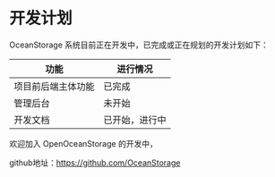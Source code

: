 # 开发计划

OceanStorage 系统目前正在开发中，已完成或正在规划的开发计划如下：

| 功能                                 | 进行情况         |
| -------------                       | --------         |
| 项目前后端主体功能                    | 已完成           |
| 管理后台                             | 未开始           |
| 开发文档                             | 已开始，进行中    |

欢迎加入 OpenOceanStorage 的开发中，

github地址：https://github.com/OceanStorage